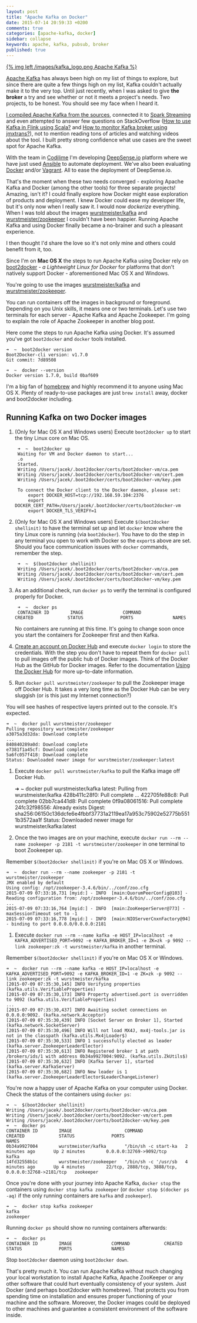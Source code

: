 ```yaml
---
layout: post
title: "Apache Kafka on Docker"
date: 2015-07-14 20:59:33 +0200
comments: true
categories: [apache-kafka, docker]
sidebar: collapse
keywords: apache, kafka, pubsub, broker
published: true
---
```

[{% img left /images/kafka_logo.png Apache Kafka %}](http://kafka.apache.org/)

[Apache Kafka](http://kafka.apache.org/) has always been high on my list of things to explore, but since there are quite a few things high on my list, Kafka couldn't actually make it to the very top. Until just recently, when I was asked to give **the broker** a try and see whether or not it meets a project's needs. Two projects, to be honest. You should see my face when I heard it.

[I compiled Apache Kafka from the sources](https://github.com/apache/kafka#apache-kafka), connected it to [Spark Streaming](https://spark.apache.org/streaming/) and even attempted to answer few questions on StackOverflow ([How to use Kafka in Flink using Scala?](http://stackoverflow.com/q/31391782/1305344) and [How to monitor Kafka broker using jmxtrans?](http://stackoverflow.com/q/31344222/1305344)), not to mention reading tons of articles and watching videos about the tool. I built pretty strong confidence what use cases are the sweet spot for Apache Kafka.

With the team in [Codilime](http://www.codilime.com/) I'm developing [DeepSense.io](http://deepsense.io/) platform where we have just used [Ansible](http://www.ansible.com/home) to automate deployment. We've also been evaluating [Docker](https://www.docker.com/) and/or [Vagrant](https://www.vagrantup.com/). All to ease the deployment of DeepSense.io.

That's the moment when these two needs converged - exploring Apache Kafka and Docker (among the other tools) for three separate projects! Amazing, isn't it? I could finally explore how Docker might ease exploration of products and deployment. I knew Docker could ease my developer life, but it's only now when I really saw it. I would now *dockerize* everything. When I was told about the images [wurstmeister/kafka](https://registry.hub.docker.com/u/wurstmeister/kafka/) and [wurstmeister/zookeeper](https://registry.hub.docker.com/u/wurstmeister/zookeeper/) I couldn't have been happier. Running Apache Kafka and using Docker finally became a no-brainer and such a pleasant experience.

I then thought I'd share the love so it's not only mine and others could benefit from it, too.

<!-- more -->

Since I'm on **Mac OS X** the steps to run Apache Kafka using Docker rely on [boot2docker](http://boot2docker.io/) - *a Lightweight Linux for Docker* for platforms that don't natively support Docker - aforementioned Mac OS X and Windows.

You're going to use the images [wurstmeister/kafka](https://registry.hub.docker.com/u/wurstmeister/kafka/) and [wurstmeister/zookeeper](https://registry.hub.docker.com/u/wurstmeister/zookeeper/).

You can run containers off the images in background or foreground. Depending on you Unix skills, it means one or two terminals. Let's use two terminals for each server - Apache Kafka and Apache Zookeeper. I'm going to explain the role of Apache Zookeeper in another blog post.

Here come the steps to run Apache Kafka using Docker. It's assumed you've got `boot2docker` and `docker` tools installed.

    ➜  ~  boot2docker version
    Boot2Docker-cli version: v1.7.0
    Git commit: 7d89508

    ➜  ~  docker --version
    Docker version 1.7.0, build 0baf609

I'm a big fan of [homebrew](http://brew.sh/) and highly recommend it to anyone using Mac OS X. Plenty of ready-to-use packages are just `brew install` away, docker and boot2docker including.

## Running Kafka on two Docker images

1. (Only for Mac OS X and Windows users) Execute `boot2docker up` to start the tiny Linux core on Mac OS.

        ➜  ~  boot2docker up
        Waiting for VM and Docker daemon to start...
        .o
        Started.
        Writing /Users/jacek/.boot2docker/certs/boot2docker-vm/ca.pem
        Writing /Users/jacek/.boot2docker/certs/boot2docker-vm/cert.pem
        Writing /Users/jacek/.boot2docker/certs/boot2docker-vm/key.pem

        To connect the Docker client to the Docker daemon, please set:
            export DOCKER_HOST=tcp://192.168.59.104:2376
            export DOCKER_CERT_PATH=/Users/jacek/.boot2docker/certs/boot2docker-vm
            export DOCKER_TLS_VERIFY=1

1. (Only for Mac OS X and Windows users) Execute `$(boot2docker shellinit)` to have the terminal set up and let `docker` know where the tiny Linux core is running (via `boot2docker`). You have to do the step in any terminal you open to work with Docker so the `export`s above are set. Should you face communication issues with `docker` commands, remember the step.

        ➜  ~  $(boot2docker shellinit)
        Writing /Users/jacek/.boot2docker/certs/boot2docker-vm/ca.pem
        Writing /Users/jacek/.boot2docker/certs/boot2docker-vm/cert.pem
        Writing /Users/jacek/.boot2docker/certs/boot2docker-vm/key.pem

1. As an additional check, run `docker ps` to verify the terminal is configured properly for Docker.

        ➜  ~  docker ps
        CONTAINER ID        IMAGE               COMMAND             CREATED             STATUS              PORTS               NAMES

    No containers are running at this time. It's going to change soon once you start the containers for Zookeeper first and then Kafka.

1. [Create an account on Docker Hub](https://hub.docker.com/u/jaceklaskowski/) and execute `docker login` to store the credentials. With the step you don't have to repeat them for `docker pull` to pull images off the public hub of Docker images. Think of the Docker Hub as the GitHub for Docker images. Refer to the documentation [Using the Docker Hub](http://docs.docker.com/docker-hub/userguide/) for more up-to-date information.

1. Run `docker pull wurstmeister/zookeeper` to pull the Zookeeper image off Docker Hub. It takes a very long time as the Docker Hub can be very sluggish (or is this just my Internet connection?)

  You will see hashes of respective layers printed out to the console. It's expected.

    ➜  ~  docker pull wurstmeister/zookeeper
    Pulling repository wurstmeister/zookeeper
    a3075a3d32da: Download complete
    ...
    840840289a0d: Download complete
    e7381f1a45cf: Download complete
    5a6fc057f418: Download complete
    Status: Downloaded newer image for wurstmeister/zookeeper:latest

1. Execute `docker pull wurstmeister/kafka` to pull the Kafka image off Docker Hub.

    ➜  ~  docker pull wurstmeister/kafka
    latest: Pulling from wurstmeister/kafka
    428b411c28f0: Pull complete
    ...
    422705fe88c8: Pull complete
    02bb7ca441d8: Pull complete
    0f9a08061516: Pull complete
    24fc32f98556: Already exists
    Digest: sha256:06150c136dcfe6e4fbbf37731a2119ea17a953c75902e52775b5511b3572aa1f
    Status: Downloaded newer image for wurstmeister/kafka:latest

1. Once the two images are on your machine, execute `docker run --rm --name zookeeper -p 2181 -t wurstmeister/zookeeper` in one terminal to boot Zookeeper up.

  Remember `$(boot2docker shellinit)` if you're on Mac OS X or Windows.

    ➜  ~  docker run --rm --name zookeeper -p 2181 -t wurstmeister/zookeeper
    JMX enabled by default
    Using config: /opt/zookeeper-3.4.6/bin/../conf/zoo.cfg
    2015-07-09 07:33:16,731 [myid:] - INFO  [main:QuorumPeerConfig@103] - Reading configuration from: /opt/zookeeper-3.4.6/bin/../conf/zoo.cfg
    ...
    2015-07-09 07:33:16,764 [myid:] - INFO  [main:ZooKeeperServer@773] - maxSessionTimeout set to -1
    2015-07-09 07:33:16,778 [myid:] - INFO  [main:NIOServerCnxnFactory@94] - binding to port 0.0.0.0/0.0.0.0:2181

1. Execute `docker run --rm --name kafka -e HOST_IP=localhost -e KAFKA_ADVERTISED_PORT=9092 -e KAFKA_BROKER_ID=1 -e ZK=zk -p 9092 --link zookeeper:zk -t wurstmeister/kafka` in another terminal.

  Remember `$(boot2docker shellinit)` if you're on Mac OS X or Windows.

    ➜  ~  docker run --rm --name kafka -e HOST_IP=localhost -e KAFKA_ADVERTISED_PORT=9092 -e KAFKA_BROKER_ID=1 -e ZK=zk -p 9092 --link zookeeper:zk -t wurstmeister/kafka
    [2015-07-09 07:35:30,145] INFO Verifying properties (kafka.utils.VerifiableProperties)
    [2015-07-09 07:35:30,173] INFO Property advertised.port is overridden to 9092 (kafka.utils.VerifiableProperties)
    ...
    [2015-07-09 07:35:30,437] INFO Awaiting socket connections on 0.0.0.0:9092. (kafka.network.Acceptor)
    [2015-07-09 07:35:30,439] INFO [Socket Server on Broker 1], Started (kafka.network.SocketServer)
    [2015-07-09 07:35:30,496] INFO Will not load MX4J, mx4j-tools.jar is not in the classpath (kafka.utils.Mx4jLoader$)
    [2015-07-09 07:35:30,533] INFO 1 successfully elected as leader (kafka.server.ZookeeperLeaderElector)
    [2015-07-09 07:35:30,613] INFO Registered broker 1 at path /brokers/ids/1 with address 0b34a9927004:9092. (kafka.utils.ZkUtils$)
    [2015-07-09 07:35:30,632] INFO [Kafka Server 1], started (kafka.server.KafkaServer)
    [2015-07-09 07:35:30,682] INFO New leader is 1 (kafka.server.ZookeeperLeaderElector$LeaderChangeListener)

You're now a happy user of Apache Kafka on your computer using Docker. Check the status of the containers using `docker ps`:

    ➜  ~  $(boot2docker shellinit)
    Writing /Users/jacek/.boot2docker/certs/boot2docker-vm/ca.pem
    Writing /Users/jacek/.boot2docker/certs/boot2docker-vm/cert.pem
    Writing /Users/jacek/.boot2docker/certs/boot2docker-vm/key.pem
    ➜  ~  docker ps
    CONTAINER ID        IMAGE                    COMMAND                CREATED             STATUS              PORTS                                                 NAMES
    0b34a9927004        wurstmeister/kafka       "/bin/sh -c start-ka   2 minutes ago       Up 2 minutes        0.0.0.0:32769->9092/tcp                               kafka
    14fd32558b1c        wurstmeister/zookeeper   "/bin/sh -c '/usr/sb   4 minutes ago       Up 4 minutes        22/tcp, 2888/tcp, 3888/tcp, 0.0.0.0:32768->2181/tcp   zookeeper

Once you're done with your journey into Apache Kafka, `docker stop` the containers using `docker stop kafka zookeeper` (or `docker stop $(docker ps -aq)` if the only running containers are `kafka` and `zookeeper`).

    ➜  ~  docker stop kafka zookeeper
    kafka
    zookeeper

Running `docker ps` should show no running containers afterwards:

    ➜  ~  docker ps
    CONTAINER ID        IMAGE               COMMAND             CREATED             STATUS              PORTS               NAMES

Stop `boot2docker` daemon using `boot2docker down`.

That's pretty much it. You can run Apache Kafka without much changing your local workstation to install Apache Kafka, Apache ZooKeeper or any other software that could hurt eventually consistency of your system. Just Docker (and perhaps boot2docker with homebrew). That protects you from spending time on installation and ensures proper functioning of your machine and the software. Moreover, the Docker images could be deployed to other machines and guarantee a consistent environment of the software inside.
